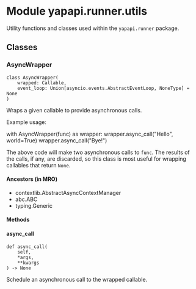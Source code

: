 Module yapapi.runner.utils
==========================
Utility functions and classes used within the `yapapi.runner` package.

Classes
-------

### AsyncWrapper

```python3
class AsyncWrapper(
    wrapped: Callable,
    event_loop: Union[asyncio.events.AbstractEventLoop, NoneType] = None
)
```

Wraps a given callable to provide asynchronous calls.

Example usage:

  with AsyncWrapper(func) as wrapper:
      wrapper.async_call("Hello", world=True)
      wrapper.async_call("Bye!")

The above code will make two asynchronous calls to `func`.
The results of the calls, if any, are discarded, so this class is
most useful for wrapping callables that return `None`.

#### Ancestors (in MRO)

* contextlib.AbstractAsyncContextManager
* abc.ABC
* typing.Generic

#### Methods

    
#### async_call

```python3
def async_call(
    self,
    *args,
    **kwargs
) -> None
```
Schedule an asynchronous call to the wrapped callable.